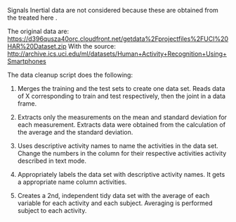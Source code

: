 Signals Inertial data are not considered because these are obtained from the
treated here .

The original data are: https://d396qusza40orc.cloudfront.net/getdata%2Fprojectfiles%2FUCI%20HAR%20Dataset.zip 
With the source: http://archive.ics.uci.edu/ml/datasets/Human+Activity+Recognition+Using+Smartphones 

The data cleanup script does the following: 

1. Merges the training and the test sets to create one data set. Reads data 
   of X corresponding to train and test respectively, then the joint 
   in a data frame.

2. Extracts only the measurements on the mean and standard deviation for each
   measurement. Extracts data were obtained from the calculation of the average and 
   the standard deviation.

3. Uses descriptive activity names to name the activities in the data set. 
   Change the numbers in the column for their respective activities activity 
   described in text mode. 


4. Appropriately labels the data set with descriptive activity names. It gets a 
   appropriate name column activities.

5. Creates a 2nd, independent tidy data set with the average of each variable
   for each activity and each subject. Averaging is performed subject to 
  each activity.

